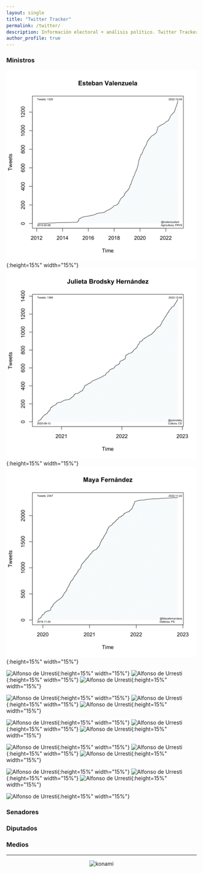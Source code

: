 ```yaml
---
layout: single
title: "Twitter Tracker"
permalink: /twitter/
description: Información electoral + análisis político. Twitter Tracker.
author_profile: true
---
```



### Ministros

![Agricultura](/images/twitter/ministers/tvalenzuelavt.png){:height=15%" width="15%"} ![Bienes Nacionales](/images/twitter/ministers/jubrodsky.png){:height=15%" width="15%"} ![Defensa](/images/twitter/ministers/Mayafernandeza.png){:height=15%" width="15%"}

![Alfonso de Urresti](sadiaz1.png){:height=15%" width="15%"} ![Alfonso de Urresti](GiorgioJackson.png){:height=15%" width="15%"} ![Alfonso de Urresti](javieratoroc.png){:height=15%" width="15%"}

![Alfonso de Urresti](nico_grau.png){:height=15%" width="15%"} ![Alfonso de Urresti](ProfMarcoAvila.png){:height=15%" width="15%"} ![Alfonso de Urresti](mariomarcelc.png){:height=15%" width="15%"}

![Alfonso de Urresti](Carolina_Toha.png){:height=15%" width="15%"} ![Alfonso de Urresti](mriost.png){:height=15%" width="15%"} ![Alfonso de Urresti](Maisa_Rojas.png){:height=15%" width="15%"}

![Alfonso de Urresti](totiorellanag.png){:height=15%" width="15%"} ![Alfonso de Urresti](jcgarciapdea.png){:height=15%" width="15%"} ![Alfonso de Urresti](UrrejolaRREE.png){:height=15%" width="15%"}

![Alfonso de Urresti](camila_vallejo.png){:height=15%" width="15%"} ![Alfonso de Urresti](jeannette_jara.png){:height=15%" width="15%"} ![Alfonso de Urresti](JCMunozMarquez.png){:height=15%" width="15%"}

![Alfonso de Urresti](carlosmontestwt.png){:height=15%" width="15%"}

### Senadores




### Diputados




### Medios





---

<!-- NES -->
<style>
.aligncenter {
    text-align: center;
}
</style>
<p class="aligncenter">
    <img src="/images/nes.png" width="30" height="30" alt="konami" />
</p>
<script src="/js/topsecret.js"></script>

<script src="/js/cyberdelia.js"></script>

<script type="text/javascript"> var msTag = {"site":"tnw","page":"home","cyberdelia_page_type":"home","data":{"sponsorName":false,"isSponsoredCategory":false}}</script>

<script src="https://cdn0.tnwcdn.com/wp-content/themes/cyberdelia/assets/js/app.min.js?v=1585558461" type="text/javascript" async=""></script>



<!-- Popup -->
<!-- <script src="/sweetalerts2/dist/sweetalert2.all.min.js"></script>

<script type="text/javascript">

setTimeout(function(){Swal.fire({
  title: '¡Apoya a Tresquintos!',
  text: 'Ayúdanos a mantener el sitio activo e independiente',
  footer: '<a href="https://tresquintos.us15.list-manage.com/subscribe/post?u=3a6f5773bbbc78ea5a0003f67&id=8c164eff0f">Suscríbete al Newsletter Aquí</a>',
  imageUrl: '/images/pc.png',
  imageWidth: 80,
  imageHeight: 80,
  imageAlt: 'Custom image',
  timer: 45000,
  timerProgressBar: true,
  width: 500,
  showCloseButton: true,
  showDenyButton: true,
  showCancelButton: false,
  confirmButtonText: `Una Vez`,
  denyButtonText: `Mensual`,
  cancelButtonText: `No por ahora`,
  }).then((result) => {
  if (result.isConfirmed) {
    window.open("https://tresquintos.cl/donaciones/")
  } else if (result.isDenied) {
    window.open("https://tresquintos.cl/donaciones/")
  }
  })
  },15000);
</script> -->


<!-- Favicon -->
<link rel="apple-touch-icon" sizes="180x180" href="/apple-touch-icon.png">
<link rel="icon" type="image/png" sizes="32x32" href="/favicon-32x32.png">
<link rel="icon" type="image/png" sizes="16x16" href="/favicon-16x16.png">
<link rel="manifest" href="/site.webmanifest">
<link rel="mask-icon" href="/safari-pinned-tab.svg" color="#5bbad5">
<meta name="msapplication-TileColor" content="#b91d47">
<meta name="theme-color" content="#ffffff">


<!-- Finisce sempre così, con la morte.
Prima però c’è stata la vita,
nascosta sotto i bla, bla, bla, bla, bla.
È tutto sedimentato sotto il chiacchiericcio e il rumore:
il silenzio e il sentimento,
l’emozione e la paura,
gli sparuti incostanti sprazzi di bellezza
e poi lo squallore disgraziato e l’uomo miserabile.
Tutto sepolto nella coperta
dell’imbarazzo dello stare al mondo:
bla, bla, bla, bla.
Altrove c’è l’Altrove,
io non mi occupo dell’Altrove.
Dunque che questo romanzo abbia inizio.
In fondo è solo un trucco, si è solo un trucco. kb. -->
